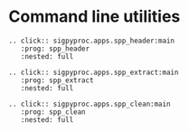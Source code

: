 # Command line utilities

```{eval-rst}
.. click:: sigpyproc.apps.spp_header:main
   :prog: spp_header
   :nested: full
```

```{eval-rst}
.. click:: sigpyproc.apps.spp_extract:main
   :prog: spp_extract
   :nested: full
```

```{eval-rst}
.. click:: sigpyproc.apps.spp_clean:main
   :prog: spp_clean
   :nested: full
```
